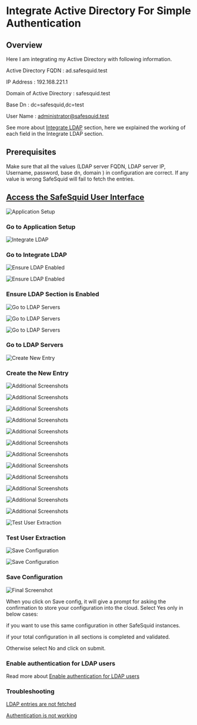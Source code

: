 # Integrate Active Directory For Simple Authentication 

## Overview

Here I am integrating my Active Directory with following information. 

Active Directory FQDN : ad.safesquid.test

IP Address : 192.168.221.1

Domain of Active Directory : safesquid.test

Base Dn : dc=safesquid,dc=test

User Name : administrator@safesquid.test

See more about [Integrate LDAP](https://help.safesquid.com/portal/en/kb/articles/1-2-integration-of-ldap) section, here we explained the working of each field in the Integrate LDAP section. 

## Prerequisites

Make sure that all the values (LDAP server FQDN, LDAP server IP, Username, password, base dn, domain ) in configuration are correct. If any value is wrong SafeSquid will fail to fetch the entries.

## [Access the SafeSquid User Interface](https://help.safesquid.com/portal/en/kb/articles/access-the-safesquid-user-interface)

![Application Setup](/img/How_To/Integrate_Active_Directory_For_Simple_Authentication/image1.webp)

### Go to Application Setup



![Integrate LDAP](/img/How_To/Integrate_Active_Directory_For_Simple_Authentication/image2.webp)

### Go to Integrate LDAP



![Ensure LDAP Enabled](/img/How_To/Integrate_Active_Directory_For_Simple_Authentication/image3.webp)

![Ensure LDAP Enabled](/img/How_To/Integrate_Active_Directory_For_Simple_Authentication/image4.webp)

### Ensure LDAP Section is Enabled



![Go to LDAP Servers](/img/How_To/Integrate_Active_Directory_For_Simple_Authentication/image5.webp)

![Go to LDAP Servers](/img/How_To/Integrate_Active_Directory_For_Simple_Authentication/image6.webp)

![Go to LDAP Servers](/img/How_To/Integrate_Active_Directory_For_Simple_Authentication/image7.webp)

### Go to LDAP Servers

![Create New Entry](/img/How_To/Integrate_Active_Directory_For_Simple_Authentication/image8.webp)

### Create the New Entry



![Additional Screenshots](/img/How_To/Integrate_Active_Directory_For_Simple_Authentication/image9.webp)

![Additional Screenshots](/img/How_To/Integrate_Active_Directory_For_Simple_Authentication/image10.webp)

![Additional Screenshots](/img/How_To/Integrate_Active_Directory_For_Simple_Authentication/image11.webp)

![Additional Screenshots](/img/How_To/Integrate_Active_Directory_For_Simple_Authentication/image12.webp)

![Additional Screenshots](/img/How_To/Integrate_Active_Directory_For_Simple_Authentication/image13.webp)

![Additional Screenshots](/img/How_To/Integrate_Active_Directory_For_Simple_Authentication/image14.webp)

![Additional Screenshots](/img/How_To/Integrate_Active_Directory_For_Simple_Authentication/image15.webp)

![Additional Screenshots](/img/How_To/Integrate_Active_Directory_For_Simple_Authentication/image16.webp)

![Additional Screenshots](/img/How_To/Integrate_Active_Directory_For_Simple_Authentication/image17.webp)

![Additional Screenshots](/img/How_To/Integrate_Active_Directory_For_Simple_Authentication/image18.webp)

![Additional Screenshots](/img/How_To/Integrate_Active_Directory_For_Simple_Authentication/image19.webp)

![Additional Screenshots](/img/How_To/Integrate_Active_Directory_For_Simple_Authentication/image20.webp)



![Test User Extraction](/img/How_To/Integrate_Active_Directory_For_Simple_Authentication/image21.webp)

### Test User Extraction



![Save Configuration](/img/How_To/Integrate_Active_Directory_For_Simple_Authentication/image22.webp)

![Save Configuration](/img/How_To/Integrate_Active_Directory_For_Simple_Authentication/image23.webp)

### Save Configuration

![Final Screenshot](/img/How_To/Integrate_Active_Directory_For_Simple_Authentication/image24.webp)

When you click on Save config, it will give a prompt for asking the confirmation to store your configuration into the cloud.
Select Yes only in below cases:

if you want to use this same configuration in other SafeSquid instances.

if your total configuration in all sections is completed and validated. 

Otherwise select No and click on submit.

### Enable authentication for LDAP users

Read more about [Enable authentication for LDAP users](https://help.safesquid.com/portal/en/kb/articles/enable-authentication-for-ldap-users)

### Troubleshooting

[LDAP entries are not fetched](https://help.safesquid.com/portal/en/kb/articles/ldap-entries-are-not-fetched)

[Authentication is not working](https://help.safesquid.com/portal/en/kb/articles/authentication-is-not-working)
